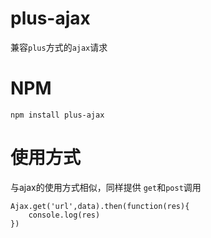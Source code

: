 # plus-ajax
兼容`plus`方式的`ajax`请求
# NPM
    npm install plus-ajax
# 使用方式
与ajax的使用方式相似，同样提供 `get`和`post`调用

    Ajax.get('url',data).then(function(res){
        console.log(res)
    })